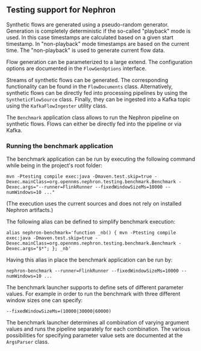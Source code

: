 ## Testing support for Nephron

Synthetic flows are generated using a pseudo-random generator. Generation is completely deterministic if the so-called "playback" mode is used. In this case timestamps are calculated based on a given start timestamp. In "non-playback" mode timestamps are based on the current time. The "non-playback" is used to generate current flow data.

Flow generation can be parameterized to a large extend. The configuration options are documented in the `FlowGenOptions` interface.

Streams of synthetic flows can be generated. The corresponding functionality can be found in the `FlowDocuments` class. Alternatively, synthetic flows can be directly fed into processing pipelines by using the `SyntheticFlowSource` class. Finally, they can be ingested into a Kafka topic using the `KafkaFlowIngester` utility class.

The `Benchmark` application class allows to run the Nephron pipeline on synthetic flows. Flows can either be directly fed into the pipeline or via Kafka.

### Running the benchmark application

The benchmark application can be run by executing the following command while being in the project's root folder:

```
mvn -Ptesting compile exec:java -Dmaven.test.skip=true -Dexec.mainClass=org.opennms.nephron.testing.benchmark.Benchmark -Dexec.args="--runner=FlinkRunner --fixedWindowSizeMs=10000 --numWindows=10 ..."
```

(The execution uses the current sources and does not rely on installed Nephron artifacts.)

The following alias can be defined to simplify benchmark execution:

```
alias nephron-benchmark='function _nb() { mvn -Ptesting compile exec:java -Dmaven.test.skip=true -Dexec.mainClass=org.opennms.nephron.testing.benchmark.Benchmark -Dexec.args="$*"; }; _nb'
```

Having this alias in place the benchmark application can be run by:

```
nephron-benchmark --runner=FlinkRunner --fixedWindowSizeMs=10000 --numWindows=10 ...
```
The benchmark launcher supports to define sets of different parameter values. For example in order to run the benchmark with three different window sizes one can specify:

```
--fixedWindowSizeMs=(10000|30000|60000)
```
The benchmark launcher determines all combination of varying argument values and runs the pipeline separately for each combination. The various possibilities for specifying parameter value sets are documented at the `ArgsParser` class. 
